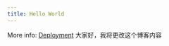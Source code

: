 ```yaml
---
title: Hello World
---
```


More info: [Deployment](https://hexo.io/docs/one-command-deployment.html)
大家好，我将更改这个博客内容